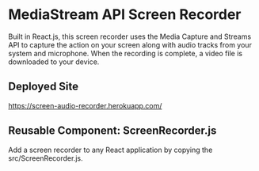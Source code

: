 # MediaStream API Screen Recorder

Built in React.js, this screen recorder uses the Media Capture and Streams API to capture the action on your screen along with audio tracks from your system and microphone. When the recording is complete, a video file is downloaded to your device.

## Deployed Site

https://screen-audio-recorder.herokuapp.com/

## Reusable Component: ScreenRecorder.js

Add a screen recorder to any React application by copying the src/ScreenRecorder.js.
